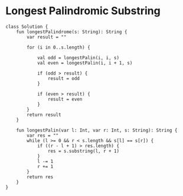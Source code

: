 

# Longest Palindromic Substring

    class Solution {
        fun longestPalindrome(s: String): String {
            var result = ""

            for (i in 0..s.length) {
                
                val odd = longestPalin(i, i, s)
                val even = longestPalin(i, i + 1, s)

                if (odd > result) {
                    result = odd
                }

                if (even > result) {
                    result = even
                }
            }
            return result
        }

        fun longestPalin(var l: Int, var r: Int, s: String): String {
            var res = ""
            while (l >= 0 && r < s.length && s[l] == s[r]) {
                if ((r - l + 1) > res.length) {
                    res = s.substring(l, r + 1)
                }
                l -= 1
                r += 1
            } 
            return res
        }
    }